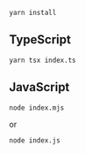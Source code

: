 ```
yarn install
```

## TypeScript

```
yarn tsx index.ts
```

## JavaScript

```
node index.mjs
```

or

```
node index.js
```
